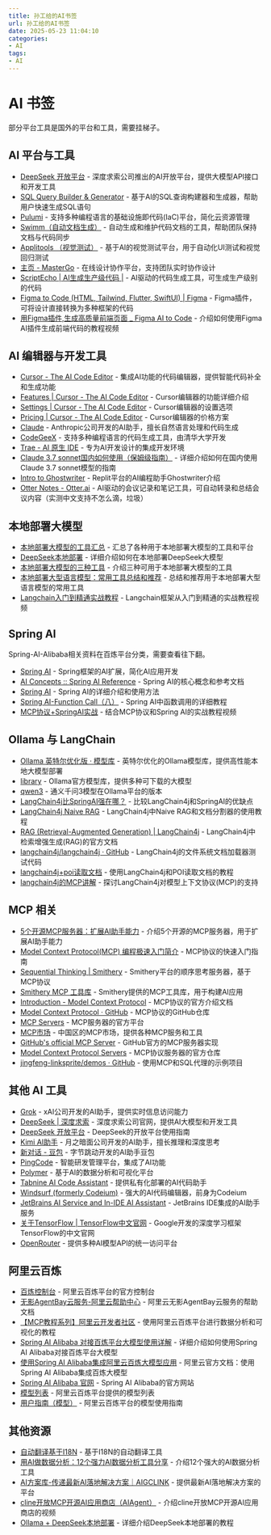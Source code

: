 ```yaml
---
title: 孙工给的AI书签
url: 孙工给的AI书签
date: 2025-05-23 11:04:10
categories:
- AI
tags:
- AI
---
```


# AI 书签

部分平台工具是国外的平台和工具，需要挂梯子。

<!-- more -->

## AI 平台与工具

- [DeepSeek 开放平台](https://platform.deepseek.com/sign_in) - 深度求索公司推出的AI开放平台，提供大模型API接口和开发工具
- [SQL Query Builder & Generator](https://ai2sql.io/) - 基于AI的SQL查询构建器和生成器，帮助用户快速生成SQL语句
- [Pulumi](https://www.pulumi.com/) - 支持多种编程语言的基础设施即代码(IaC)平台，简化云资源管理
- [Swimm（自动文档生成）](https://swimm.io/) - 自动生成和维护代码文档的工具，帮助团队保持文档与代码同步
- [Applitools （视觉测试）](https://applitools.com/) - 基于AI的视觉测试平台，用于自动化UI测试和视觉回归测试
- [主页 - MasterGo](https://mastergo.com/files/home) - 在线设计协作平台，支持团队实时协作设计
- [ScriptEcho | AI生成生产级代码 |](https://scriptecho.cn/index.html) - AI驱动的代码生成工具，可生成生产级别的代码
- [Figma to Code (HTML, Tailwind, Flutter, SwiftUI) | Figma](https://www.figma.com/community/plugin/842128343887142055/figma-to-code-html-tailwind-flutter-swiftui) - Figma插件，可将设计直接转换为多种框架的代码
- [用Figma插件,生成高质量前端页面 _ Figma AI to Code](https://www.bilibili.com/video/BV1pYFQeGEUe/?vd_source=7eda77efae7e8a863552f4fa445ec247) - 介绍如何使用Figma AI插件生成前端代码的教程视频

## AI 编辑器与开发工具

- [Cursor - The AI Code Editor](https://www.cursor.com/cn) - 集成AI功能的代码编辑器，提供智能代码补全和生成功能
- [Features | Cursor - The AI Code Editor](https://www.cursor.com/cn/features) - Cursor编辑器的功能详细介绍
- [Settings | Cursor - The AI Code Editor](https://www.cursor.com/cn/settings) - Cursor编辑器的设置选项
- [Pricing | Cursor - The AI Code Editor](https://www.cursor.com/cn/pricing) - Cursor编辑器的价格方案
- [Claude](https://claude.ai/login?returnTo=%2F%3F) - Anthropic公司开发的AI助手，擅长自然语言处理和代码生成
- [CodeGeeX](https://codegeex.cn/) - 支持多种编程语言的代码生成工具，由清华大学开发
- [Trae - AI 原生 IDE](https://www.trae.com.cn/?utm_source=community&utm_medium=csdn&utm_campaign=baodeng) - 专为AI开发设计的集成开发环境
- [Claude 3.7 sonnet国内如何使用（保姆级指南）](https://zhuanlan.zhihu.com/p/26857011424) - 详细介绍如何在国内使用Claude 3.7 sonnet模型的指南
- [Intro to Ghostwriter](https://replit.com/learn/intro-to-ghostwriter) - Replit平台的AI编程助手Ghostwriter介绍
- [Otter Notes - Otter.ai](https://otter.ai/home) - AI驱动的会议记录和笔记工具，可自动转录和总结会议内容（实测中文支持不怎么滴，垃圾）

## 本地部署大模型

- [本地部署大模型的工具汇总](https://zhuanlan.zhihu.com/p/22439948590) - 汇总了各种用于本地部署大模型的工具和平台
- [DeepSeek本地部署](https://blog.csdn.net/datian1234/article/details/147249976) - 详细介绍如何在本地部署DeepSeek大模型
- [本地部署大模型的三种工具](https://blog.csdn.net/m0_71745484/article/details/145773049) - 介绍三种可用于本地部署大模型的工具
- [本地部署大型语言模型：常用工具总结和推荐](https://zhuanlan.zhihu.com/p/15487902211) - 总结和推荐用于本地部署大型语言模型的常用工具
- [Langchain入门到精通实战教程](https://www.bilibili.com/video/BV12TLAzuEni/?spm_id_from=333.1007.tianma.10-1-35.click&vd_source=7eda77efae7e8a863552f4fa445ec247) - Langchain框架从入门到精通的实战教程视频

## Spring AI

Spring-AI-Alibaba相关资料在百炼平台分类，需要查看往下翻。

- [Spring AI](https://spring.io/projects/spring-ai) - Spring框架的AI扩展，简化AI应用开发
- [AI Concepts :: Spring AI Reference](https://docs.spring.io/spring-ai/reference/concepts.html) - Spring AI的核心概念和参考文档
- [Spring AI](https://blog.csdn.net/qq839019311/article/details/136482017) - Spring AI的详细介绍和使用方法
- [Spring AI-Function Call（八）](https://blog.csdn.net/m0_74824865/article/details/145804086) - Spring AI中函数调用的详细教程
- [MCP协议+SpringAI实战](https://www.bilibili.com/video/BV1WARBYoEjc?spm_id_from=333.788.recommend_more_video.-1&vd_source=7eda77efae7e8a863552f4fa445ec247) - 结合MCP协议和Spring AI的实战教程视频

## Ollama 与 LangChain

- [Ollama 英特尔优化版 · 模型库](https://www.modelscope.cn/models/Intel/ollama) - 英特尔优化的Ollama模型库，提供高性能本地大模型部署
- [library](https://ollama.com/library) - Ollama官方模型库，提供多种可下载的大模型
- [qwen3](https://ollama.com/library/qwen3) - 通义千问3模型在Ollama平台的版本
- [LangChain4j比SpringAI强在哪？](https://www.51cto.com/article/814847.html) - 比较LangChain4j和SpringAI的优缺点
- [LangChain4j Naive RAG](https://blog.csdn.net/weixin_43886636/article/details/147373017) - LangChain4j中Naive RAG和文档分割器的使用教程
- [RAG (Retrieval-Augmented Generation) | LangChain4j](https://docs.langchain4j.dev/tutorials/rag#document-parser) - LangChain4j中检索增强生成(RAG)的官方文档
- [langchain4j/langchain4j · GitHub](https://github.com/langchain4j/langchain4j/blob/main/langchain4j/src/test/java/dev/langchain4j/data/document/loader/FileSystemDocumentLoaderTest.java) - LangChain4j的文件系统文档加载器测试代码
- [langchain4j+poi读取文档](https://juejin.cn/post/7478228124859645964) - 使用LangChain4j和POI读取文档的教程
- [langchain4j的MCP讲解](https://juejin.cn/post/7484470497247428646) - 探讨LangChain4j对模型上下文协议(MCP)的支持

## MCP 相关

- [5个开源MCP服务器：扩展AI助手能力](https://developer.aliyun.com/article/1663774) - 介绍5个开源的MCP服务器，用于扩展AI助手能力
- [Model Context Protocol(MCP) 编程极速入门简介](https://juejin.cn/post/7478504097395785747) - MCP协议的快速入门指南
- [Sequential Thinking | Smithery](https://smithery.ai/server/@smithery-ai/server-sequential-thinking) - Smithery平台的顺序思考服务器，基于MCP协议
- [Smithery MCP 工具库](https://smithery.ai/) - Smithery提供的MCP工具库，用于构建AI应用
- [Introduction - Model Context Protocol](https://modelcontextprotocol.io/introduction) - MCP协议的官方介绍文档
- [Model Context Protocol · GitHub](https://github.com/modelcontextprotocol) - MCP协议的GitHub仓库
- [MCP Servers](https://mcp.so/) - MCP服务器的官方平台
- [MCP市场](https://mcpmarket.cn/) - 中国区的MCP市场，提供各种MCP服务和工具
- [GitHub's official MCP Server](https://github.com/github/github-mcp-server) - GitHub官方的MCP服务器实现
- [Model Context Protocol Servers](https://github.com/modelcontextprotocol/servers?tab=readme-ov-file) - MCP协议服务器的官方仓库
- [jingfeng-linksprite/demos · GitHub](https://github.com/jingfeng-linksprite/demos/tree/main/projects/introduction-to-mcp-with-sql-agent) - 使用MCP和SQL代理的示例项目

## 其他 AI 工具

- [Grok](https://grok.com/) - xAI公司开发的AI助手，提供实时信息访问能力
- [DeepSeek | 深度求索](https://www.deepseek.com/) - 深度求索公司官网，提供AI大模型和开发工具
- [DeepSeek 开放平台](https://platform.deepseek.com/usage) - DeepSeek的开放平台使用指南
- [Kimi AI助手](https://kimi.moonshot.cn/?data_source=tracer&utm_campaign=TR_D0pcUf08&utm_content=&utm_medium=%E7%99%BE%E5%BA%A6&utm_source=baidu_search&utm_term=%7Bkw_enc_utf8%7D) - 月之暗面公司开发的AI助手，擅长推理和深度思考
- [新对话 - 豆包](https://www.doubao.com/chat/2854679153265922) - 字节跳动开发的AI助手豆包
- [PingCode](https://pingcode.com/signup?utm_source=KB-push) - 智能研发管理平台，集成了AI功能
- [Polymer](https://v3.polymersearch.com/?login_status=success) - 基于AI的数据分析和可视化平台
- [Tabnine AI Code Assistant](https://www.tabnine.com/) - 提供私有化部署的AI代码助手
- [Windsurf (formerly Codeium)](https://windsurf.com/) - 强大的AI代码编辑器，前身为Codeium
- [JetBrains AI Service and In-IDE AI Assistant](https://www.jetbrains.com/ai/) - JetBrains IDE集成的AI助手服务
- [关于TensorFlow | TensorFlow中文官网](https://tensorflow.google.cn/?hl=zh-cn) - Google开发的深度学习框架TensorFlow的中文官网
- [OpenRouter](https://openrouter.ai/auth?callback_url=vscode%3A%2F%2Fsaoudrizwan.claude-dev%2Fopenrouter) - 提供多种AI模型API的统一访问平台

## 阿里云百炼

- [百炼控制台](https://bailian.console.aliyun.com/?switchAgent=11970194&productCode=p_efm&switchUserType=3#/home) - 阿里云百炼平台的官方控制台
- [无影AgentBay云服务-阿里云帮助中心](https://help.aliyun.com/document_detail/2878644.html?spm=5176.30100617.J_3864174140.3.48447105kKLWux#table-resource-type-compare) - 阿里云无影AgentBay云服务的帮助文档
- [【MCP教程系列】阿里云开发者社区](https://developer.aliyun.com/article/1662874) - 使用阿里云百炼平台进行数据分析和可视化的教程
- [Spring AI Alibaba 对接百炼平台大模型使用详解](https://blog.csdn.net/qq_45511726/article/details/147271491) - 详细介绍如何使用Spring AI Alibaba对接百炼平台大模型
- [使用Spring AI Alibaba集成阿里云百炼大模型应用](https://help.aliyun.com/zh/model-studio/spring-ai-alibaba-integrate-llm-application?scm=20140722.S_help@@%E6%96%87%E6%A1%A3@@2872834._.RL_Springai-LOC_2024NSHelpLink-OR_ser-PAR1_213e367917478928363728122ee4e5-V_4-P0_0-P1_0) - 阿里云官方文档：使用Spring AI Alibaba集成百炼大模型
- [Spring AI Alibaba 官网](https://java2ai.com/?spm=4347728f.638c0b20.0.0.23f87982NTcSMy) - Spring AI Alibaba的官方网站
- [模型列表](https://help.aliyun.com/zh/model-studio/models) - 阿里云百炼平台提供的模型列表
- [用户指南（模型）](https://help.aliyun.com/zh/model-studio/model-user-guide/?spm=a2c4g.11186623.help-menu-2400256.d_0.17937095JAV4Gl) - 阿里云百炼平台的模型使用指南

## 其他资源

- [自动翻译基于I18N](https://github.com/deepseek-ai/awesome-deepseek-integration/blob/main/docs/translate.js/README_cn.md) - 基于I18N的自动翻译工具
- [用AI做数据分析：12个强力AI数据分析工具分享](https://zhuanlan.zhihu.com/p/722280173) - 介绍12个强大的AI数据分析工具
- [AI方案库-传递最新AI落地解决方案｜AIGCLINK](https://d.aigclink.ai/?v=8f252a54730e49f4b8caf897b7ae49f6) - 提供最新AI落地解决方案的平台
- [cline开放MCP开源AI应用商店（AIAgent）](https://www.bilibili.com/video/BV1b8XHY7EqF?spm_id_from=333.788.recommend_more_video.0&vd_source=7eda77efae7e8a863552f4fa445ec247) - 介绍cline开放MCP开源AI应用商店的视频
- [Ollama + DeepSeek本地部署](https://blog.csdn.net/2401_85325397/article/details/145566859) - 详细介绍DeepSeek本地部署的教程


